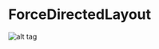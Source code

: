 # ForceDirectedLayout

![alt tag](https://raw.github.com/jakemingolla/ForceDirectedLayout/master/public/release-v1.2.gif)
